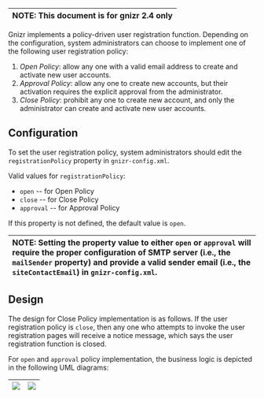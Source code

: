 | **NOTE**: This document is for gnizr 2.4 only |
|:----------------------------------------------|

Gnizr implements a policy-driven user registration function. Depending on the configuration, system administrators can choose to implement one of the following user registration policy:

  1. _Open Policy_: allow any one with a valid email address to create and activate new user accounts.
  1. _Approval Policy_: allow any one to create new accounts, but their activation requires the explicit approval from the administrator.
  1. _Close Policy_: prohibit any one to create new account, and only the administrator can create and activate new user accounts.

## Configuration ##

To set the user registration policy, system administrators should edit the `registrationPolicy` property in `gnizr-config.xml`.

Valid values for `registrationPolicy`:
  * `open` -- for Open Policy
  * `close` -- for Close Policy
  * `approval` -- for Approval Policy

If this property is not defined, the default value is `open`.


| **NOTE**: Setting the property value to either `open` or `approval` will require the proper configuration of SMTP server (i.e., the `mailSender` property) and provide a valid sender email (i.e., the `siteContactEmail`) in `gnizr-config.xml`. |
|:--------------------------------------------------------------------------------------------------------------------------------------------------------------------------------------------------------------------------------------------------|

## Design ##

The design for Close Policy implementation is as follows. If the user registration policy is `close`, then any one who attempts to invoke the user registration pages will receive a notice message, which says the user registration function is closed.

For `open` and `approval` policy implementation, the business logic is depicted in the following UML diagrams:

| [![](http://farm3.static.flickr.com/2253/2453931161_cdda24535f_m.jpg)](http://www.flickr.com/photos/14804582@N08/2453931161/) | [![](http://farm3.static.flickr.com/2394/2454757210_53a85f1a04_m.jpg)](http://www.flickr.com/photos/14804582@N08/2454757210/)|
|:------------------------------------------------------------------------------------------------------------------------------|:-----------------------------------------------------------------------------------------------------------------------------|